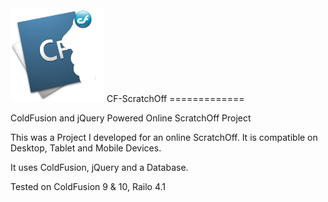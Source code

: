 <img src="https://github.com/cfmaniac/CF-Scratchoff/blob/master/assets/images/cf-scratchoff.png" alt="CF-ScratchOff" width="150" height="150" style="width:150px;height:150px">
CF-ScratchOff
=============

ColdFusion and jQuery Powered Online ScratchOff Project

This was a Project I developed for an online ScratchOff. It is compatible on Desktop, Tablet and Mobile Devices.

It uses ColdFusion, jQuery and a Database.

Tested on ColdFusion 9 & 10, Railo 4.1
